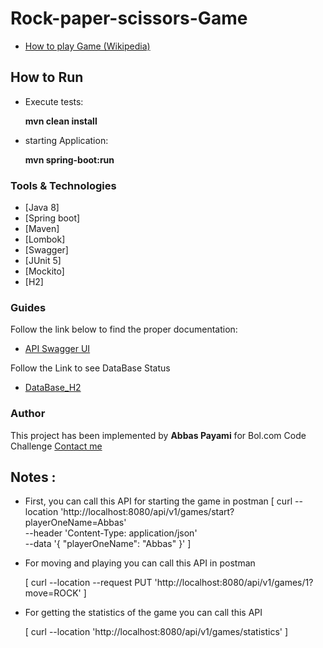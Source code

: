 # Rock-paper-scissors-Game

* [How to play Game (Wikipedia)](https://en.wikipedia.org/wiki/Rock_paper_scissors)

## How to Run
* Execute tests:

  **mvn clean install**

* starting Application:

  **mvn spring-boot:run**

### Tools & Technologies

* [Java 8]
* [Spring boot]
* [Maven]
* [Lombok]
* [Swagger]
* [JUnit 5]
* [Mockito]
* [H2]


### Guides
Follow the link below to find the proper documentation:
* [API Swagger UI](/swagger-ui.html#)

Follow the Link to see DataBase Status
* [DataBase_H2](/h2-console/login.jsp)

### Author
This project has been implemented by **Abbas Payami** for Bol.com Code Challenge
[Contact me](payami2013@gmail.com)

## Notes :
* First, you can call this API for starting the game in postman
  [ curl --location 'http://localhost:8080/api/v1/games/start?playerOneName=Abbas' \
  --header 'Content-Type: application/json' \
  --data '{
  "playerOneName": "Abbas"
  }' ]

*  For moving and playing you can call this API in postman

   [ curl --location --request PUT 'http://localhost:8080/api/v1/games/1?move=ROCK'   ]


*  For getting the statistics of the game you can call this API

   [ curl --location 'http://localhost:8080/api/v1/games/statistics'  ]

